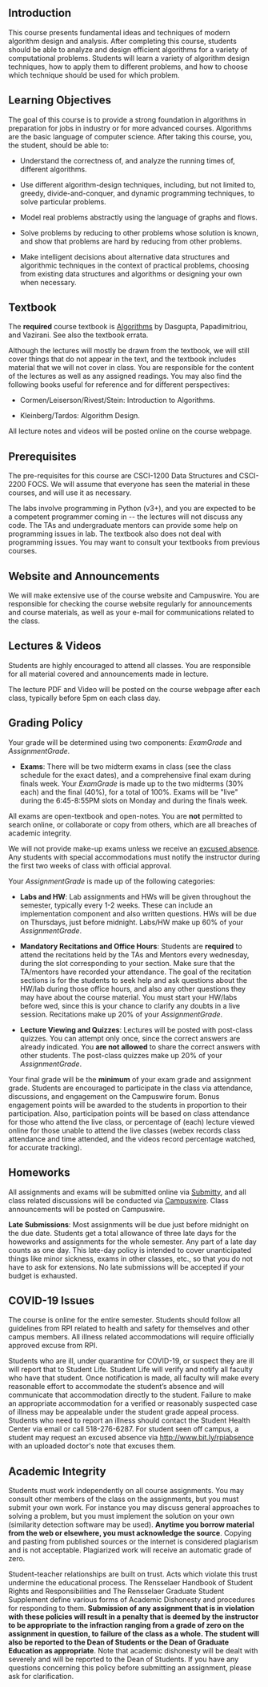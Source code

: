 <!--
.. title: CSCI2300 Syllabus 
.. slug: algo_syllabus
.. date: 2021-01-22 15:16:31 UTC-04:00
.. tags: 
.. category: 
.. link: 
.. description: 
.. has_math: True
.. type: text
-->

## Introduction

This course presents fundamental ideas and techniques of modern
algorithm design and analysis. After completing this course, students
should be able to analyze and design efficient algorithms for a variety
of computational problems. Students will learn a variety of algorithm
design techniques, how to apply them to different problems, and how to
choose which technique should be used for which problem.


## Learning Objectives

The goal of this course is to provide a strong foundation in algorithms
in preparation for jobs in industry or for more
advanced courses. Algorithms are the basic language of computer science.
After taking this course, you, the student, should be able to:

- Understand the correctness of, and analyze the running times of, different algorithms.

- Use different algorithm-design techniques, including, but not limited
 to, greedy, divide-and-conquer, and dynamic programming techniques, to
 solve particular problems.

- Model real problems abstractly using the language of graphs and flows.

- Solve problems by reducing to other problems whose solution is known,
 and show that problems are hard by reducing from other problems.

- Make intelligent decisions about alternative data structures and
 algorithmic techniques in the context of practical problems, choosing
 from existing data structures and algorithms or designing your own
 when necessary.

## Textbook

The **required** course textbook is
[Algorithms](http://cseweb.ucsd.edu/~dasgupta/book/index.html) by
Dasgupta, Papadimitriou, and Vazirani. See also the textbook errata.

Although the lectures will mostly be drawn from the textbook, we will
still cover things that do not appear in the text, and the textbook
includes material that we will not cover in class. You are responsible
for the content of the lectures as well as any assigned readings. You
may also find the following books useful for reference and for different
perspectives:

- Cormen/Leiserson/Rivest/Stein: Introduction to Algorithms.

- Kleinberg/Tardos: Algorithm Design. 

All lecture notes and videos will be posted online on the course
webpage. 


## Prerequisites

The pre-requisites for this course are CSCI-1200 Data Structures and
CSCI-2200 FOCS. We will assume that everyone has seen the material in
these courses, and will use it as necessary.

The labs involve programming in Python (v3+), and you are expected to be
a competent programmer coming in -- the lectures will not discuss any
code. The TAs and undergraduate mentors can provide some help on
programming issues in lab. The textbook also does not deal with
programming issues. You may want to consult your textbooks from previous
courses.

## Website and Announcements

We will make extensive use of the course website and Campuswire. You are
responsible for checking the course website regularly for announcements
and course materials, as well as your e-mail for communications related
to the class.


## Lectures & Videos

Students are highly encouraged to attend all classes. You are
responsible for all material covered and announcements made in lecture.

The lecture PDF and Video will be posted on the course webpage after
each class, typically before 5pm on each class day.

## Grading Policy

Your grade will be determined using two components: *ExamGrade* and
*AssignmentGrade*.

- **Exams**: There will be two midterm exams in class (see the class
 schedule for the exact dates), and a comprehensive final exam during
 finals week. Your *ExamGrade* is made up to the two midterms (30% each)
 and the final (40%), for a total of 100%. Exams will be "live"
 during the 6:45-8:55PM slots on Monday and during the finals week.

 All exams are open-textbook and open-notes. You are
 **not** permitted to search online, or collaborate or copy from others,
 which are all breaches of academic integrity. 

 We will not provide make-up exams unless we receive an [excused
 absence](https://success.studentlife.rpi.edu/current-students/academic-and-personal-goals/requesting-excused-absence).
 Any students with special accommodations must notify the instructor
 during the first two weeks of class with official approval.

Your *AssignmentGrade* is made up of the following categories: 

- **Labs and HW**: Lab assignments and HWs will be given throughout
  the semester, typically every 1-2 weeks. These can include an
  implementation component and also written questions.  HWs will be due
  on Thursdays, just before midnight. Labs/HW make up 60% of your
  *AssignmentGrade*.


- **Mandatory Recitations and Office Hours**: Students are **required** to attend the
 recitations held by the TAs and Mentors every wednesday, during the
 slot corresponding to your section. Make sure that the TA/mentors have
 recorded your attendance. The goal of the recitation sections is for
 the students to seek help and ask questions about the HW/lab during
 those office hours, and also any other questions they may have about
 the course material. You must start your HW/labs before wed, since this
 is your chance to clarify any doubts in a live session. Recitations
 make up 20% of your *AssignmentGrade*.

- **Lecture Viewing and Quizzes**: Lectures will be posted with
    post-class quizzes. You can attempt only once, since the correct
    answers are already indicated. You **are not allowed** to share the correct answers
    with other students. The post-class quizzes make up 20% of your *AssignmentGrade*.

Your final grade will be the **minimum** of your exam grade and
assignment grade. Students are encouraged to participate in the class
via attendance, discussions, and engagement on the Campuswire forum.
Bonus engagement points will be awarded to the students in proportion to
their participation. Also, participation points will be based on class
attendance for those who attend the live class, or percentage of (each)
lecture viewed online for those unable to attend the live classes (webex
records class attendance and time attended, and the videos record
percentage watched, for accurate tracking). 

## Homeworks

All assignments and exams will be submitted online via
[Submitty](https://submitty.cs.rpi.edu/courses/s21/csci2300sec1to4), and
all class related discussions will be conducted via
[Campuswire](https://campuswire.com/c/G7EB4B888/). Class announcements
will be posted on Campuswire.

**Late Submissions**: Most assignments will be due just before midnight
on the due date. Students get a total allowance of three late days for
the howeworks and assignments for the whole semester. Any part of a late
day counts as one day. This late-day policy is intended to cover
unanticipated things like minor sickness, exams in other classes, etc.,
so that you do not have to ask for extensions. No late submissions will
be accepted if your budget is exhausted.



## COVID-19 Issues

The course is online for the entire semester. Students should follow all
guidelines from RPI related to health and safety for themselves and
other campus members. All illness related accommodations will require
officially approved excuse from RPI.

Students who are ill, under quarantine for COVID-19, or suspect they are
ill will report that to Student Life. Student Life will verify and
notify all faculty who have that student. Once notification is made, all
faculty will make every reasonable effort to accommodate the student’s
absence and will communicate that accommodation directly to the student.
Failure to make an appropriate accommodation for a verified or
reasonably suspected case of illness may be appealable under the student
grade appeal process. Students who need to report an illness should
contact the Student Health Center via email or call 518-276-6287. For
student seen off campus, a student may request an excused absence via
http://www.bit.ly/rpiabsence with an uploaded doctor's note that excuses
them.


## Academic Integrity

Students must work independently on all course assignments. You may
consult other members of the class on the assignments, but you must
submit your own work. For instance you may discuss general approaches to
solving a problem, but you must implement the solution on your own
(similarity detection software may be used). **Anytime you borrow
material from the web or elsewhere, you must acknowledge the source**.
Copying and pasting from published sources or the internet is considered
plagiarism and is not acceptable. Plagiarized work will receive an
automatic grade of zero.

Student-teacher relationships are built on trust. Acts which violate
this trust undermine the educational process. The Rensselaer Handbook of
Student Rights and Responsibilities and The Rensselaer Graduate Student
Supplement define various forms of Academic Dishonesty and procedures
for responding to them. **Submission of any assignment that is in
violation with these policies will result in a penalty that is deemed by
the instructor to be appropriate to the infraction ranging from a grade
of zero on the assignment in question, to failure of the class as a
whole. The student will also be reported to the Dean of Students or the
Dean of Graduate Education as appropriate**. Note that academic
dishonesty will be dealt with severely and will be reported to the Dean
of Students. If you have any questions concerning this policy before
submitting an assignment, please ask for clarification.
